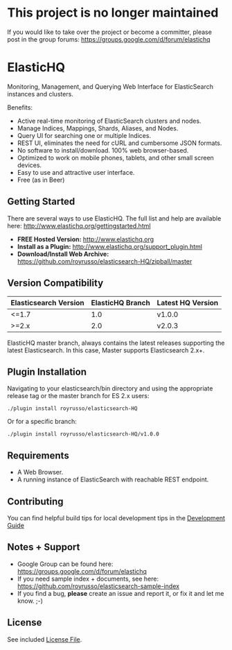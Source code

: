 This project is no longer maintained
====================================

If you would like to take over the project or become a committer, please post in the group forums: https://groups.google.com/d/forum/elastichq

ElasticHQ
=========

Monitoring, Management, and Querying Web Interface for ElasticSearch instances and clusters.

Benefits:
* Active real-time monitoring of ElasticSearch clusters and nodes.
* Manage Indices, Mappings, Shards, Aliases, and Nodes.
* Query UI for searching one or multiple Indices.
* REST UI, eliminates the need for cURL and cumbersome JSON formats.
* No software to install/download. 100% web browser-based.
* Optimized to work on mobile phones, tablets, and other small screen devices.
* Easy to use and attractive user interface.
* Free (as in Beer)

Getting Started
---------------

There are several ways to use ElasticHQ. The full list and help are available here: http://www.elastichq.org/gettingstarted.html

* **FREE Hosted Version:** http://www.elastichq.org
* **Install as a Plugin:** http://www.elastichq.org/support_plugin.html
* **Download/Install Web Archive:** https://github.com/royrusso/elasticsearch-HQ/zipball/master

Version Compatibility
---------------------

| Elasticsearch Version | ElasticHQ Branch | Latest HQ Version |
| --------------------- | ---------------- | ------------------|
| <=1.7                 | 1.0              | v1.0.0            |
| >=2.x                 | 2.0              | v2.0.3            |
 
ElasticHQ master branch, always contains the latest releases supporting the latest Elasticsearch. In this case, Master supports 
Elasticsearch 2.x+.

Plugin Installation
-------------------

Navigating to your elasticsearch/bin directory and using the appropriate release tag or the master branch for ES 2.x users:


```
./plugin install royrusso/elasticsearch-HQ
```

Or for a specific branch:

```
./plugin install royrusso/elasticsearch-HQ/v1.0.0
```
 
Requirements
------------
* A Web Browser.
* A running instance of ElasticSearch with reachable REST endpoint.

Contributing
------------
You can find helpful build tips for local development tips in the [Development Guide](DEVELOPMENT.md)

Notes + Support
------------
* Google Group can be found here: https://groups.google.com/d/forum/elastichq
* If you need sample index + documents, see here: https://github.com/royrusso/elasticsearch-sample-index
* If you find a bug, **please** create an issue and report it, or fix it and let me know. ;-)
 
License
------------
See included [License File](LICENSE.md).


